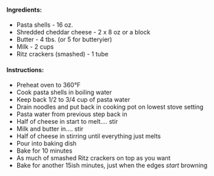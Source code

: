 #### Ingredients:
* Pasta shells - 16 oz.
* Shredded cheddar cheese - 2 x 8 oz or a block
* Butter - 4 tbs. (or 5 for butteryier)
* Milk - 2 cups
* Ritz crackers (smashed) - 1 tube


#### Instructions:
* Preheat oven to 360°F
* Cook pasta shells in boiling water
* Keep back 1/2 to 3/4 cup of pasta water
* Drain noodles and put back in cooking pot on lowest stove setting
* Pasta water from previous step back in
* Half of cheese in start to melt.... stir
* Milk and butter in.... stir
* Half of cheese in stirring until everything just melts
* Pour into baking dish
* Bake for 10 minutes
* As much of smashed Ritz crackers on top as you want
* Bake for another 15ish minutes, just when the edges *start* browning
